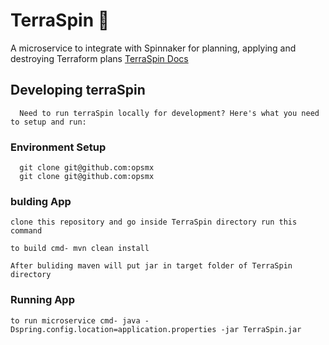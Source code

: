 # TerraSpin  :whale:

A microservice to integrate with Spinnaker for planning, applying and destroying Terraform plans
[TerraSpin Docs](https://docs.opsmx.com/codelabs/terraform-spinnaker) 
##  Developing terraSpin
	  Need to run terraSpin locally for development? Here's what you need to setup and run:

###	  Environment Setup
	  git clone git@github.com:opsmx
	  git clone git@github.com:opsmx

###	  bulding App
    clone this repository and go inside TerraSpin directory run this command

    to build cmd- mvn clean install  

    After buliding maven will put jar in target folder of TerraSpin directory


###	  Running App
    to run microservice cmd- java -Dspring.config.location=application.properties -jar TerraSpin.jar 


